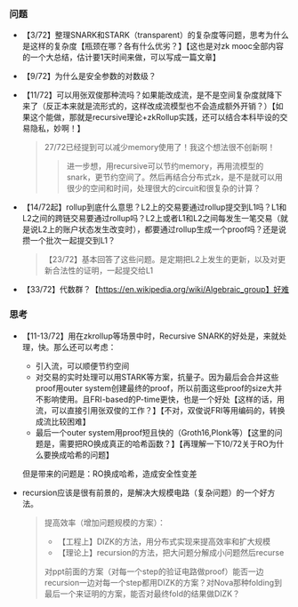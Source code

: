 ### 问题

* 【3/72】整理SNARK和STARK（transparent）的复杂度等问题，思考为什么是这样的复杂度【瓶颈在哪？各有什么优劣？】【这也是对zk mooc全部内容的一个大总结，估计要1天时间来做，可以写成一篇文章】

* 【9/72】为什么是安全参数的对数级？

* 【11/72】可以用张双俊那种流吗？如果能改成流，是不是空间复杂度就降下来了（反正本来就是流形式的，这样改成流模型也不会造成额外开销？）【如果这个能做，那就是recursive理论+zkRollup实践，还可以结合本科毕设的交易隐私，妙啊！】

  > 27/72已经提到可以减少memory使用了！我这个想法很不创新啊！
  >
  > > 进一步想，用recursive可以节约memory，再用流模型的snark，更节约空间了。然后再结合分布式zk，是不是就可以用很少的空间和时间，处理很大的circuit和很复杂的计算？

* 【14/72起】rollup到底什么意思？L2上的交易要通过rollup提交到L1吗？L1和L2之间的跨链交易要通过rollup吗？L2上或者L1和L2之间每发生一笔交易（就是说L2上的账户状态发生改变时），都要通过rollup生成一个proof吗？还是说攒一个批次一起提交到L1？

  > 【23/72】基本回答了这些问题。是定期把L2上发生的更新，以及对更新合法性的证明，一起提交给L1

* 【33/72】代数群？【https://en.wikipedia.org/wiki/Algebraic_group】好难

### 思考

* 【11-13/72】用在zkrollup等场景中时，Recursive SNARK的好处是，来就处理，快。那么还可以考虑：

  * 引入流，可以顺便节约空间
  * 对交易的实时处理可以用STARK等方案，抗量子。因为最后会合并这些proof用outer system创建最终的proof，所以前面这些proof的size大并不影响使用。且FRI-based的P-time更快，也是一个好处【这样的话，用流，可以直接引用张双俊的工作？】【不对，双俊说FRI等用编码的，转换成流比较困难】
  * 最后一个outer system用proof短且快的（Groth16,Plonk等）【这里的问题是，需要把RO换成真正的哈希函数？】【再理解一下10/72关于RO为什么要换成哈希的问题】

  但是带来的问题是：RO换成哈希，造成安全性变差

* recursion应该是很有前景的，是解决大规模电路（复杂问题）的一个好方法。

  > 提高效率（增加问题规模的方案）：
  >
  > * 【工程上】DIZK的方法，用分布式实现来提高效率和扩大规模
  > * 【理论上】recursion的方法，把大问题分解成小问题然后recurse
  >
  > 对ppt前面的方案（对每一个step的验证电路做proof）能否一边recursion一边对每一个step都用DIZK的方案？对Nova那种folding到最后一个来证明的方案，能否对最终fold的结果做DIZK？